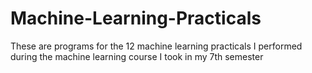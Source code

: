 # Machine-Learning-Practicals
These are programs for the 12 machine learning practicals I performed during the machine learning course I took in my 7th semester

